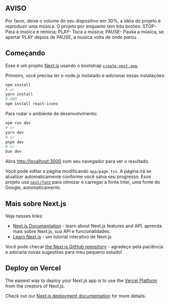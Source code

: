 ## AVISO
Por favor, deixe o volume do seu dispositivo em 30%, a idéia do projeto é reproduzir uma música.
O projeto por enquanto tem três botões: STOP- Para a música e reinicia; PLAY- Toca a música; PAUSE- Pausa a música, se apertar PLAY depois de PAUSE, a musica volta de onde parou.

## Começando
Esse é um projeto [Next.js](https://nextjs.org/) usando o bootstrap [`create-next-app`](https://github.com/vercel/next.js/tree/canary/packages/create-next-app).

Primeiro, você precisa ter o node.js instalado e adicionar essas instalações:
```bash
npm install
# or
yarn install
# AND
npm install react-icons
```
Para rodar o ambiente de desenvolvimento:

```bash
npm run dev
# or
yarn dev
# or
pnpm dev
# or
bun dev
```

Abra [http://localhost:3000](http://localhost:3000) com seu navegador para ver o resultado.

Você pode editar a página modificando `app/page.tsx`. A página irá se atualizar automaticamente conforme você salva seu progresso.
Esse projeto usa [`next/font`](https://nextjs.org/docs/basic-features/font-optimization) para otimizar e carregar a fonte Inter, uma fonte do Google, automaticamente.

## Mais sobre Next.js

Veja nesses links:
- [Next.js Documentation](https://nextjs.org/docs) - learn about Next.js features and API. aprenda mais sobre Next.js, sua API e funcionalidades.
- [Learn Next.js](https://nextjs.org/learn) - um tutorial interativo de Next.js

Você pode checar [the Next.js GitHub repository](https://github.com/vercel/next.js/) - agradeço pela paciência e adoraria novas sugestões para meu pequeno estudo!

## Deploy on Vercel

The easiest way to deploy your Next.js app is to use the [Vercel Platform](https://vercel.com/new?utm_medium=default-template&filter=next.js&utm_source=create-next-app&utm_campaign=create-next-app-readme) from the creators of Next.js.

Check out our [Next.js deployment documentation](https://nextjs.org/docs/deployment) for more details.
